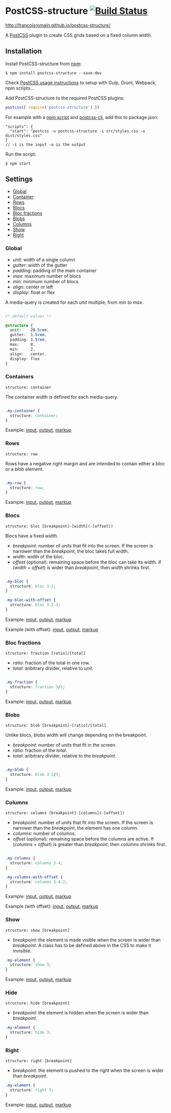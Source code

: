 # PostCSS-structure [![Build Status][ci-img]][ci]

[PostCSS]: https://github.com/postcss/postcss
[ci-img]:  https://travis-ci.org/francoisromain/postcss-structure.svg
[ci]:      https://travis-ci.org/francoisromain/postcss-structure

http://francoisromain.github.io/postcss-structure/

A [PostCSS] plugin to create CSS grids based on a fixed column width.

## Installation

Install PostCSS-structure from [npm](https://www.npmjs.com/package/postcss-structure):

```
$ npm install postcss-structure --save-dev
```

Check [PostCSS usage instructions](https://github.com/postcss/postcss#usage) to setup with Gulp, Grunt, Webpack, npm scripts… 

Add PostCSS-structure to the required PostCSS plugins:

``` js
postcss([ require('postcss-structure') ])
```

For example with a [npm script](https://docs.npmjs.com/misc/scripts) and [postcss-cli](https://www.npmjs.com/package/postcss-cli), add this to package.json: 

```
"scripts": {
  "start": "postcss -u postcss-structure -i src/styles.css -o dist/styles.css"
}
// -i is the input -o is the output
```

Run the script: 

```
$ npm start
```


## Settings

- [Global](#global)
- [Container](#containers)
- [Rows](#rows)
- [Blocs](#blocs)
- [Bloc fractions](#bloc-fractions)
- [Blobs](#blobs)
- [Columns](#columns)
- [Show](#show)
- [Right](#right)

### Global

- _unit_: width of a single column
- _gutter_: width of the gutter
- _padding_: padding of the main container
- _max_: maximum number of blocs
- _min_: minimum number of blocs
- _align_: center or left
- _display_: float or flex

A media-query is created for each _unit_ multiple, from _min_ to _max_.

``` css

/* default values */ 

@structure {
  unit:    20.5rem,
  gutter:  1.5rem,
  padding: 1.5rem,
  max:     8,
  min:     2,
  align:   center,
  display: flex      
}
```


### Containers

`structure: container`

The container width is defined for each media-query.

``` css

.my-container {
  structure: container;
}

```

Example: [input](https://github.com/francoisromain/postcss-structure/blob/gh-pages/test/src/01.css), [output](https://github.com/francoisromain/postcss-structure/blob/gh-pages/test/dist/01.css), [markup](https://github.com/francoisromain/postcss-structure/blob/gh-pages/test/01.html)

### Rows

`structure: row`

Rows have a negative right margin and are intended to contain either a _bloc_ or a _blob_ element.

``` css

.my-row {
  structure: row;
}

```

Example: [input](https://github.com/francoisromain/postcss-structure/blob/gh-pages/test/src/02.css), [output](https://github.com/francoisromain/postcss-structure/blob/gh-pages/test/dist/02.css), [markup](https://github.com/francoisromain/postcss-structure/blob/gh-pages/test/02.html)

### Blocs

`structure: bloc [breakpoint]-[width](-[offset])`

Blocs have a fixed width.

- _breakpoint_: number of _units_ that fit into the screen. If the screen is narrower than the _breakpoint_, the bloc takes full width.
- _width_: width of the bloc.
- _offset_ (optional): remaining space before the bloc can take its width. if (_width_ + _offset_) is wider than _breakpoint_, then _width_ shrinks first.

``` css

.my-bloc {
  structure: bloc 3-2;
}

.my-bloc-with-offset {
  structure: bloc 3-2-3;
}

```

Example: [input](https://github.com/francoisromain/postcss-structure/blob/gh-pages/test/src/03.css), [output](https://github.com/francoisromain/postcss-structure/blob/gh-pages/test/dist/03.css), [markup](https://github.com/francoisromain/postcss-structure/blob/gh-pages/test/03.html)

Example (with offset): [input](https://github.com/francoisromain/postcss-structure/blob/gh-pages/test/src/04.css), [output](https://github.com/francoisromain/postcss-structure/blob/gh-pages/test/dist/04.css), [markup](https://github.com/francoisromain/postcss-structure/blob/gh-pages/test/04.html)

### Bloc fractions

`structure: fraction [ratio]/[total]`

- _ratio_: fraction of the total in one row.
- _total_: aribitrary divider, relative to _unit_.

``` css

.my-fraction {
  structure: fraction 3/2;
}

```

Example: [input](https://github.com/francoisromain/postcss-structure/blob/gh-pages/test/src/05.css), [output](https://github.com/francoisromain/postcss-structure/blob/gh-pages/test/dist/05.css), [markup](https://github.com/francoisromain/postcss-structure/blob/gh-pages/test/05.html)

### Blobs

`structure: blob [breakpoint]-[ratio]/[total]`

Unlike blocs, blobs width will change depending on the breakpoint.

- _breakpoint_: number of _units_ that fit in the screen.
- _ratio_: fraction of the _total_.
- _total_: aribitrary divider, relative to the _breakpoint_.

``` css

.my-blob {
  structure: blob 3-2/3;
}

```

Example: [input](https://github.com/francoisromain/postcss-structure/blob/gh-pages/test/src/06.css), [output](https://github.com/francoisromain/postcss-structure/blob/gh-pages/test/dist/06.css), [markup](https://github.com/francoisromain/postcss-structure/blob/gh-pages/test/06.html)

### Columns

`structure: columns [breakpoint]-[columns](-[offset])`

- _breakpoint_:  number of _units_ that fit into the screen. If the screen is narrower than the _breakpoint_, the element has one column.
- _columns_: number of columns.
- _offset_ (optional): remaining space before the columns are active. If (_columns_ + _offset_) is greater than _breakpoint_, then _columns_ shrinks first.

``` css

.my-columns {
  structure: columns 3-4;
}

.my-columns-with-offset {
  structure: columns 3-4-2;
}

```

Example: [input](https://github.com/francoisromain/postcss-structure/blob/gh-pages/test/src/07.css), [output](https://github.com/francoisromain/postcss-structure/blob/gh-pages/test/dist/07.css), [markup](https://github.com/francoisromain/postcss-structure/blob/gh-pages/test/07.html)

Example (with offset): [input](https://github.com/francoisromain/postcss-structure/blob/gh-pages/test/src/08.css), [output](https://github.com/francoisromain/postcss-structure/blob/gh-pages/test/dist/08.css), [markup](https://github.com/francoisromain/postcss-structure/blob/gh-pages/test/08.html)

### Show

`structure: show [breakpoint]`

- _breakpoint_: the element is made visible when the screen is wider than _breakpoint_. A class has to be defined above in the CSS to make it invisible. 

``` css
.my-element {
  structure: show 3;
}
```

Example: [input](https://github.com/francoisromain/postcss-structure/blob/gh-pages/test/src/09.css), [output](https://github.com/francoisromain/postcss-structure/blob/gh-pages/test/dist/09.css), [markup](https://github.com/francoisromain/postcss-structure/blob/gh-pages/test/09.html)

### Hide

`structure: hide [breakpoint]`

- _breakpoint_: the element is hidden when the screen is wider than _breakpoint_. 

``` css
.my-element {
  structure: hide 3;
}
```

### Right

`structure: right [breakpoint]`

- _breakpoint_: the element is pushed to the right when the screen is wider than _breakpoint_.

``` css
.my-element {
  structure: right 3;
}
```

Example: [input](https://github.com/francoisromain/postcss-structure/blob/gh-pages/test/src/10.css), [output](https://github.com/francoisromain/postcss-structure/blob/gh-pages/test/dist/10.css), [markup](https://github.com/francoisromain/postcss-structure/blob/gh-pages/test/10.html)
